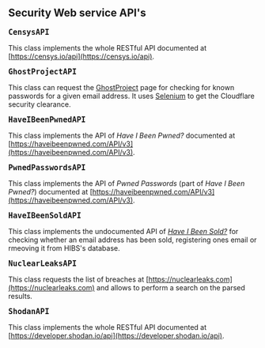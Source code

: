 ## Security Web service API's

<font size="4"><b>`CensysAPI`</b></font>

This class implements the whole RESTful API documented at [https://censys.io/api](https://censys.io/api).

<font size="4"><b>`GhostProjectAPI`</b></font>

This class can request the [GhostProject](https://ghostproject.fr) page for checking for known passwords for a given email address. It uses [Selenium](https://selenium-python.readthedocs.io/) to get the Cloudflare security clearance. 

<font size="4"><b>`HaveIBeenPwnedAPI`</b></font>

This class implements the API of *Have I Been Pwned?* documented at [https://haveibeenpwned.com/API/v3](https://haveibeenpwned.com/API/v3).

<font size="4"><b>`PwnedPasswordsAPI`</b></font>

This class implements the API of *Pwned Passwords* (part of *Have I Been Pwned?*) documented at [https://haveibeenpwned.com/API/v3](https://haveibeenpwned.com/API/v3).

<font size="4"><b>`HaveIBeenSoldAPI`</b></font>

This class implements the undocumented API of [*Have I Been Sold?*](https://haveibeensold.app/) for checking whether an email address has been sold, registering ones email or rmeoving it from HIBS's database.

<font size="4"><b>`NuclearLeaksAPI`</b></font>

This class requests the list of breaches at [https://nuclearleaks.com](https://nuclearleaks.com) and allows to perform a search on the parsed results.

<font size="4"><b>`ShodanAPI`</b></font>

This class implements the whole RESTful API documented at [https://developer.shodan.io/api](https://developer.shodan.io/api).

